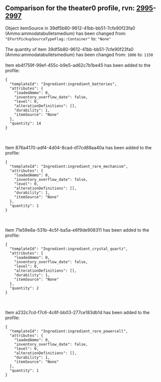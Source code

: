 ## Comparison for the theater0 profile, rvn: [2995](https://github.com/PRO100KatYT/FortniteProfileRevisions/tree/main/profiles/theater0/2995%20theater0.json)-[2997](https://github.com/PRO100KatYT/FortniteProfileRevisions/tree/main/profiles/theater0/2997%20theater0.json)

Object itemSource in 39df5b80-9612-41bb-bb51-7cfe90f23fa0 (Ammo:ammodatabulletsmedium) has been changed from: `"EFortPickupSourceTypeFlag::Container"` to: `"None"`
<br><br>
The quantity of item 39df5b80-9612-41bb-bb51-7cfe90f23fa0 (Ammo:ammodatabulletsmedium) has been changed from: `1006` to: `1150`
<br><br>
Item eb4f759f-99ef-455c-b9e5-ad62c7b1be45 has been added to the profile:

```
{
  "templateId": "Ingredient:ingredient_batteries",
  "attributes": {
    "loadedAmmo": 0,
    "inventory_overflow_date": false,
    "level": 0,
    "alterationDefinitions": [],
    "durability": 1,
    "itemSource": "None"
  },
  "quantity": 14
}
```

<br><br>
Item 876a4170-adf4-4d04-8cad-d17cd88aa40a has been added to the profile:

```
{
  "templateId": "Ingredient:ingredient_rare_mechanism",
  "attributes": {
    "loadedAmmo": 0,
    "inventory_overflow_date": false,
    "level": 0,
    "alterationDefinitions": [],
    "durability": 1,
    "itemSource": "None"
  },
  "quantity": 1
}
```

<br><br>
Item 71e59e8a-531b-4c5f-ba5a-e6f9de908311 has been added to the profile:

```
{
  "templateId": "Ingredient:ingredient_crystal_quartz",
  "attributes": {
    "loadedAmmo": 0,
    "inventory_overflow_date": false,
    "level": 0,
    "alterationDefinitions": [],
    "durability": 1,
    "itemSource": "None"
  },
  "quantity": 2
}
```

<br><br>
Item a232c7cd-f7c6-4c6f-bb03-277ce183db1d has been added to the profile:

```
{
  "templateId": "Ingredient:ingredient_rare_powercell",
  "attributes": {
    "loadedAmmo": 0,
    "inventory_overflow_date": false,
    "level": 0,
    "alterationDefinitions": [],
    "durability": 1,
    "itemSource": "None"
  },
  "quantity": 1
}
```

<br><br>
